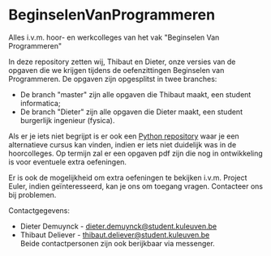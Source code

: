 # BeginselenVanProgrammeren
Alles i.v.m. hoor- en werkcolleges van het vak "Beginselen Van Programmeren"

In deze repository zetten wij, Thibaut en Dieter, onze versies van de opgaven die we krijgen tijdens de oefenzittingen Beginselen van Programmeren.
De opgaven zijn opgesplitst in twee branches:
- De branch "master" zijn alle opgaven die Thibaut maakt, een student informatica;
- De branch "Dieter" zijn alle opgaven die Dieter maakt, een student burgerlijk ingenieur (fysica).

Als er je iets niet begrijpt is er ook een [Python repository](https://github.com/Kulak-Informatica/Python) waar je een alternatieve cursus kan vinden, indien er iets niet duidelijk was in de hoorcolleges.
Op termijn zal er een opgaven pdf zijn die nog in ontwikkeling is voor eventuele extra oefeningen.

Er is ook de mogelijkheid om extra oefeningen te bekijken i.v.m. Project Euler, indien geïnteresseerd, kan je ons om toegang vragen.
Contacteer ons bij problemen.

Contactgegevens:
- Dieter Demuynck - dieter.demuynck@student.kuleuven.be
- Thibaut Deliever - thibaut.deliever@student.kuleuven.be\
Beide contactpersonen zijn ook berijkbaar via messenger.
